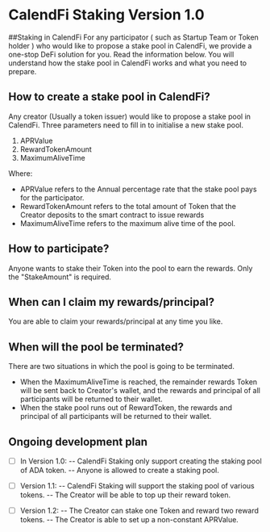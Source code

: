 # CalendFi  Staking Version 1.0


##Staking in CalendFi
For any participator ( such as Startup Team or Token holder ) who would like to propose a stake pool in CalendFi, we provide a one-stop DeFi solution for you. Read the information below. You will understand how the stake pool in CalendFi works and what you need to prepare. 

## How to create a stake pool in CalendFi?
Any creator (Usually a token issuer) would like to propose a stake pool in CalendFi. Three parameters need to fill in to initialise a new stake pool. 
1. APRValue 
2. RewardTokenAmount
3. MaximumAliveTime

Where:
- APRValue refers to the Annual percentage rate that the stake pool pays for the participator.
- RewardTokenAmount refers to the total amount of Token that the Creator deposits to the smart contract to issue rewards 
- MaximumAliveTime refers to the maximum alive time of the pool.

## How to participate?
Anyone wants to stake their Token into the pool to earn the rewards. Only the "StakeAmount" is required.

## When can I claim my rewards/principal?
You are able to claim your rewards/principal at any time you like.

## When will the pool be terminated?
There are two situations in which the pool is going to be terminated.
- When the MaximumAliveTime is reached, the remainder rewards Token will be sent back to Creator's wallet, and the rewards and principal of all participants will be returned to their wallet.
- When the stake pool runs out of RewardToken, the rewards and principal of all participants will be returned to their wallet.


## Ongoing development plan
- [ ] In Version 1.0:
-- CalendFi Staking only support creating the staking pool of ADA token.
-- Anyone is allowed to create a staking pool.

- [ ] Version 1.1: 
-- CalendFi Staking will support the staking pool of various tokens.
-- The Creator will be able to top up their reward token.

- [ ] Version 1.2:
-- The Creator can stake one Token and reward two reward tokens.
-- The Creator is able to set up a non-constant APRValue.

